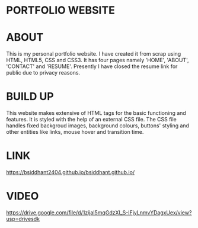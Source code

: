 # PORTFOLIO WEBSITE

# ABOUT 
This is my personal portfolio website. I have created it from scrap using HTML, HTML5, CSS and CSS3. 
It has four pages namely 'HOME', 'ABOUT', 'CONTACT' and 'RESUME'.
Presently I have closed the resume link for public due to privacy reasons.

# BUILD UP
This website makes extensive of HTML tags for the basic functioning and features. 
It is styled with the help of an external CSS file.
The CSS file handles fixed backgroud images, background colours, buttons' styling and other entities like links, mouse hover and transition time.

# LINK
https://bsiddhant2404.github.io/bsiddhant.github.io/

# VIDEO
https://drive.google.com/file/d/1zijaI5mqGdzXl_S-IFjyLnmvYDagxUex/view?usp=drivesdk
